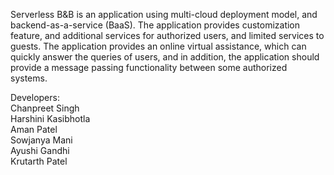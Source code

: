 Serverless B&B is an application using multi-cloud deployment model, and backend-as-a-service (BaaS). The application provides customization feature, and additional services for authorized users, and limited services to guests. The application provides an online virtual assistance, which can quickly answer the queries of users, and in addition, the application should provide a message passing functionality between some authorized systems.

Developers: <br/>
Chanpreet Singh <br/>
Harshini Kasibhotla <br/>
Aman Patel <br/>
Sowjanya Mani <br/>
Ayushi Gandhi <br/>
Krutarth Patel
